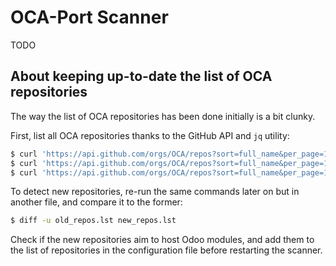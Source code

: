 OCA-Port Scanner
================

TODO


About keeping up-to-date the list of OCA repositories
-----------------------------------------------------

The way the list of OCA repositories has been done initially is a bit clunky.

First, list all OCA repositories thanks to the GitHub API and `jq` utility:

```sh
$ curl 'https://api.github.com/orgs/OCA/repos?sort=full_name&per_page=100&page=1' | jq '.[].full_name' > repos.lst
$ curl 'https://api.github.com/orgs/OCA/repos?sort=full_name&per_page=100&page=2' | jq '.[].full_name' >> repos.lst
$ curl 'https://api.github.com/orgs/OCA/repos?sort=full_name&per_page=100&page=3' | jq '.[].full_name' >> repos.lst
```

To detect new repositories, re-run the same commands later on but in another
file, and compare it to the former:

```sh
$ diff -u old_repos.lst new_repos.lst
```

Check if the new repositories aim to host Odoo modules, and add them to the list
of repositories in the configuration file before restarting the scanner.
